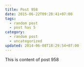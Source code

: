 ```yaml
---
title: Post 958
date: 2015-06-22T09:28:41+07:00
tags:
  - random post
  - post has 5
category:
  - random post
  - uncategorized
updated: 2014-06-08T18:29:54+07:00
---
```

This is content of post 958